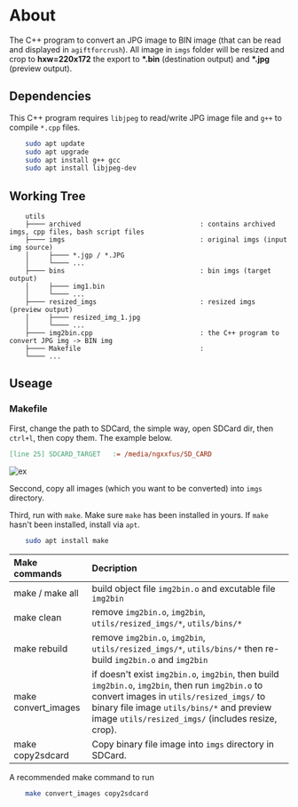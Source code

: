 # About

The C++ program to convert an JPG image to BIN image (that can be read and displayed in `agiftforcrush`). All image in `imgs` folder will be resized and crop to **hxw=220x172** the export to **\*.bin** (destination output) and **\*.jpg** (preview output).

## Dependencies

This C++ program requires `libjpeg` to read/write JPG image file and `g++` to compile `*.cpp` files.

```bash
    sudo apt update
    sudo apt upgrade
    sudo apt install g++ gcc
    sudo apt install libjpeg-dev
```

## Working Tree

```text
    utils
    ├──── archived                              : contains archived imgs, cpp files, bash script files 
    ├──── imgs                                  : original imgs (input img source)
    │     ├──── *.jgp / *.JPG
    │     └──── ...
    ├──── bins                                  : bin imgs (target output)
    │     ├──── img1.bin 
    │     └──── ...
    ├──── resized_imgs                          : resized imgs (preview output)
    │     ├──── resized_img_1.jpg 
    │     └──── ...
    ├──── img2bin.cpp                           : the C++ program to convert JPG img -> BIN img
    ├──── Makefile                              : 
    └──── ...
```

## Useage

### Makefile

First, change the path to SDCard, the simple way, open SDCard dir, then ```ctrl+l```, then copy them. The example below.

```Makefile
[line 25] SDCARD_TARGET   := /media/ngxxfus/SD_CARD
```
![ex](./archived/output.gif)

Seccond, copy all images (which you want to be converted) into ```imgs``` directory.

Third, run with ```make```. Make sure ```make``` has been installed in yours. If ```make``` hasn't been installed, install via ```apt```.

```bash
    sudo apt install make
```

|Make commands          | Decription    |
| :--                   | :--           |
| make / make all       | build object file ```img2bin.o``` and excutable file ```img2bin``` |
| make clean            | remove  ```img2bin.o```, ```img2bin```, ```utils/resized_imgs/*```, ```utils/bins/*```|
| make rebuild          | remove  ```img2bin.o```, ```img2bin```, ```utils/resized_imgs/*```, ```utils/bins/*``` then re-build ```img2bin.o``` and ```img2bin```|
| make convert_images   | if doesn't exist ```img2bin.o```, ```img2bin```, then build ```img2bin.o```, ```img2bin```, then run ```img2bin.o``` to convert images in ```utils/resized_imgs/``` to binary file image ```utils/bins/*``` and preview image ```utils/resized_imgs/``` (includes resize, crop).|
| make copy2sdcard      | Copy binary file image into ```imgs``` directory in SDCard. |

A recommended make command to run
```bash
    make convert_images copy2sdcard
```

